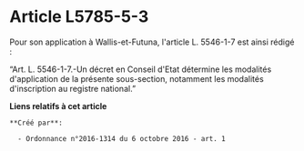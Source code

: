 # Article L5785-5-3

Pour son application à Wallis-et-Futuna, l'article L. 5546-1-7 est ainsi rédigé : 

“Art. L. 5546-1-7.-Un décret en Conseil d'Etat détermine les modalités d'application de la présente sous-section, notamment
les modalités d'inscription au registre national.”

**Liens relatifs à cet article**

	**Créé par**:

	  - Ordonnance n°2016-1314 du 6 octobre 2016 - art. 1
